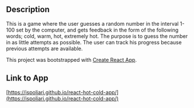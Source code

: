 ## Description
This is a game where the user guesses a random number in the interval 1-100 set by the computer, and gets feedback in the form of the following words; cold, warm, hot, extremely hot.
The purpose is to guess the number in as little attempts as possible.
The user can track his progress because previous attempts are available.

This project was bootstrapped with [Create React App](https://github.com/facebook/create-react-app).

## Link to App
[https://ispoljari.github.io/react-hot-cold-app/](https://ispoljari.github.io/react-hot-cold-app/)

